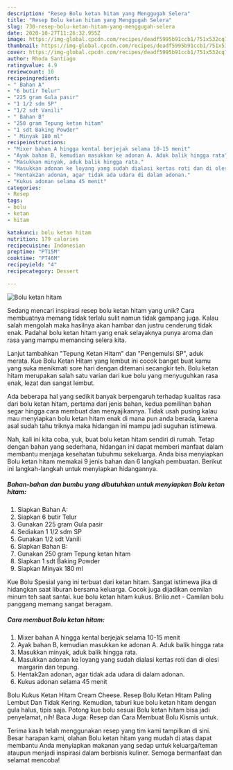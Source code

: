 ```yaml
---
description: "Resep Bolu ketan hitam yang Menggugah Selera"
title: "Resep Bolu ketan hitam yang Menggugah Selera"
slug: 730-resep-bolu-ketan-hitam-yang-menggugah-selera
date: 2020-10-27T11:26:32.955Z
image: https://img-global.cpcdn.com/recipes/deadf5995b91ccb1/751x532cq70/bolu-ketan-hitam-foto-resep-utama.jpg
thumbnail: https://img-global.cpcdn.com/recipes/deadf5995b91ccb1/751x532cq70/bolu-ketan-hitam-foto-resep-utama.jpg
cover: https://img-global.cpcdn.com/recipes/deadf5995b91ccb1/751x532cq70/bolu-ketan-hitam-foto-resep-utama.jpg
author: Rhoda Santiago
ratingvalue: 4.9
reviewcount: 10
recipeingredient:
- " Bahan A"
- "6 butir Telur"
- "225 gram Gula pasir"
- "1 1/2 sdm SP"
- "1/2 sdt Vanili"
- " Bahan B"
- "250 gram Tepung ketan hitam"
- "1 sdt Baking Powder"
- " Minyak 180 ml"
recipeinstructions:
- "Mixer bahan A hingga kental berjejak selama 10-15 menit"
- "Ayak bahan B, kemudian masukkan ke adonan A. Aduk balik hingga rata"
- "Masukkan minyak, aduk balik hingga rata."
- "Masukkan adonan ke loyang yang sudah dialasi kertas roti dan di olesi margarin dan tepung."
- "Hentak2an adonan, agar tidak ada udara di dalam adonan."
- "Kukus adonan selama 45 menit"
categories:
- Resep
tags:
- bolu
- ketan
- hitam

katakunci: bolu ketan hitam 
nutrition: 179 calories
recipecuisine: Indonesian
preptime: "PT15M"
cooktime: "PT46M"
recipeyield: "4"
recipecategory: Dessert

---
```



![Bolu ketan hitam](https://img-global.cpcdn.com/recipes/deadf5995b91ccb1/751x532cq70/bolu-ketan-hitam-foto-resep-utama.jpg)

Sedang mencari inspirasi resep bolu ketan hitam yang unik? Cara membuatnya memang tidak terlalu sulit namun tidak gampang juga. Kalau salah mengolah maka hasilnya akan hambar dan justru cenderung tidak enak. Padahal bolu ketan hitam yang enak selayaknya punya aroma dan rasa yang mampu memancing selera kita.

Lanjut tambahkan &#34;Tepung Ketan Hitam&#34; dan &#34;Pengemulsi SP&#34;, aduk merata. Kue Bolu Ketan Hitam yang lembut ini cocok banget buat kamu yang suka menikmati sore hari dengan ditemani secangkir teh. Bolu ketan hitam merupakan salah satu varian dari kue bolu yang menyuguhkan rasa enak, lezat dan sangat lembut.

Ada beberapa hal yang sedikit banyak berpengaruh terhadap kualitas rasa dari bolu ketan hitam, pertama dari jenis bahan, kedua pemilihan bahan segar hingga cara membuat dan menyajikannya. Tidak usah pusing kalau mau menyiapkan bolu ketan hitam enak di mana pun anda berada, karena asal sudah tahu triknya maka hidangan ini mampu jadi suguhan istimewa.


Nah, kali ini kita coba, yuk, buat bolu ketan hitam sendiri di rumah. Tetap dengan bahan yang sederhana, hidangan ini dapat memberi manfaat dalam membantu menjaga kesehatan tubuhmu sekeluarga. Anda bisa menyiapkan Bolu ketan hitam memakai 9 jenis bahan dan 6 langkah pembuatan. Berikut ini langkah-langkah untuk menyiapkan hidangannya.

<!--inarticleads1-->

##### Bahan-bahan dan bumbu yang dibutuhkan untuk menyiapkan Bolu ketan hitam:

1. Siapkan  Bahan A:
1. Siapkan 6 butir Telur
1. Gunakan 225 gram Gula pasir
1. Sediakan 1 1/2 sdm SP
1. Gunakan 1/2 sdt Vanili
1. Siapkan  Bahan B:
1. Gunakan 250 gram Tepung ketan hitam
1. Siapkan 1 sdt Baking Powder
1. Siapkan  Minyak 180 ml


Kue Bolu Spesial yang ini terbuat dari ketan hitam. Sangat istimewa jika di hidangkan saat liburan bersama keluarga. Cocok juga dijadikan cemilan minum teh saat santai. kue bolu ketan hitam kukus. Brilio.net - Camilan bolu panggang memang sangat beragam. 

<!--inarticleads2-->

##### Cara membuat Bolu ketan hitam:

1. Mixer bahan A hingga kental berjejak selama 10-15 menit
1. Ayak bahan B, kemudian masukkan ke adonan A. Aduk balik hingga rata
1. Masukkan minyak, aduk balik hingga rata.
1. Masukkan adonan ke loyang yang sudah dialasi kertas roti dan di olesi margarin dan tepung.
1. Hentak2an adonan, agar tidak ada udara di dalam adonan.
1. Kukus adonan selama 45 menit


Bolu Kukus Ketan Hitam Cream Cheese. Resep Bolu Ketan Hitam Paling Lembut Dan Tidak Kering. Kemudian, taburi kue bolu ketan hitam dengan gula halus, tipis saja. Potong kue bolu sesuai Bolu ketan hitam bisa jadi penyelamat, nih! Baca Juga: Resep dan Cara Membuat Bolu Kismis untuk. 

Terima kasih telah menggunakan resep yang tim kami tampilkan di sini. Besar harapan kami, olahan Bolu ketan hitam yang mudah di atas dapat membantu Anda menyiapkan makanan yang sedap untuk keluarga/teman ataupun menjadi inspirasi dalam berbisnis kuliner. Semoga bermanfaat dan selamat mencoba!
